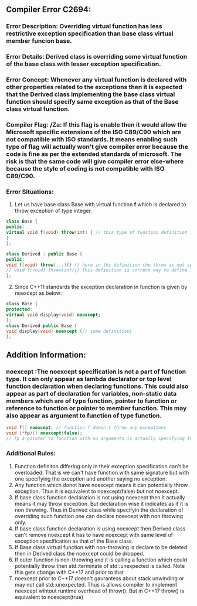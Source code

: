 ## Compiler Error C2694:
### Error Description: Overriding virtual function has less restrictive exception specification than base class virtual member funcion base. 
### Error Details: Derived class is overriding some virtual function of the base class with lesser exception specification. 
### Error Concept: Whenever any virtual function is declared with other properties related to the exceptions then it is expected that the Derived class implementing the base class virtual function should specify same exception as that of the Base class virtual function.
### Compiler Flag: /Za: If this flag is enable then it would allow the Microsoft specific extensions of the ISO C89/C90 which are not compatible with ISO standards. It means enabling such type of flag will actually won't give compiler error because the code is fine as per the extended standards of microsoft. The risk is that the same code will give compiler error else-where because the style of coding is not compatible with ISO C89/C90.
### Error Situations: 
1. Let us have base class Base with virtual function __f__ which is declared to throw exception of type integer.
>  
```cpp
class Base {
public:
virtual void f(void) throw(int) { // this type of function definition is telling the compiler that this function could throw error of type integer.
}
}; 

class Derived : public Base {
public:
void f(void) throw(...){} // here in ths definition the throw is not specifying the exception type. Thus compiler will emit error here.
// void f(void) throw(int){} This definition is correct way to define in base class
};
```
2. Since C++11 standards the exception declaration in function is given by noexcept as below:
 
 ```cpp
class Base {
protected:
virtual void display(void) noexcept;
};
class Derived:public Base {
void display(void) noexcept {// some definition}
};
```

## Addition Information: 
### noexcept :The noexcept specification is not a part of function type. It can only appear as lambda declarator or top level function declaration when declaring functions. This could also appear as part of declaration for variables, non-static data members which are of type function, pointer to function or reference to function or pointer to member function. This may also appear as argument to function of type function.

```cpp
void f() noexcept; // function f doesn't throw any exceptions
void (*fp)() noexcept(false); 
// fp a pointer to function with no arguments is actually specifying that the function pointed by this function pointer can throw exception.
```

### Additional Rules:

1. Function definiton differing only in their exception specification can't be overloaded. 
That is we can't have function with same signature but with one specifying the exception and another saying no exception. 
3. Any function which donot have noexcept means it can potentially throw exception. Thus it is equivalent to noexcept(false) but not noexcept.
4. If base class function declaration is not using noexcept then it actually means it may throw exception. But declaration wise it indicates as if it is non throwing. Thus in Derived class while specifyin the declaration of overriding such function one can declare noexcept with non throwing only.
5. If base class function declaration is using noexcept then Derived class can't remove noexcept it has to have noexcept with same level of exception specification as that of the Base class. 
6. If Base class virtual function with non-throwing is declare to be deleted then in Derived class the noexcept could be dropped.
7. If outer function is non-throwing and it is calling a function which could potentially throw then std::terminate of std::unexpected is called. Note this gets change with C++17 and prior to that
8. noexcept prior to C++17 doesn't gaurantess about stack unwinding or may not call std::unexpected. Thus is allows compiler to implement noexcept wihtout runtime overhead of throw(). But in C++17 throw() is equivalent to noexcept(true)
